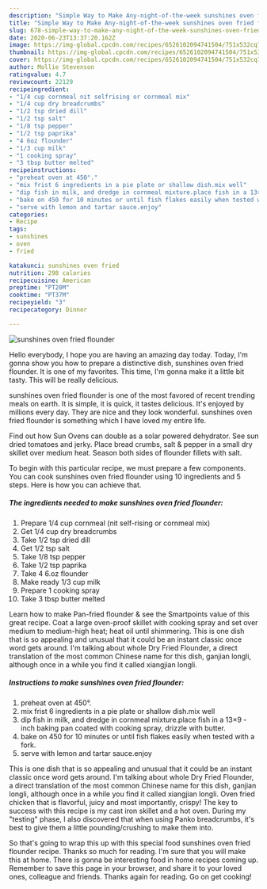 ```yaml
---
description: "Simple Way to Make Any-night-of-the-week sunshines oven fried flounder"
title: "Simple Way to Make Any-night-of-the-week sunshines oven fried flounder"
slug: 678-simple-way-to-make-any-night-of-the-week-sunshines-oven-fried-flounder
date: 2020-06-23T13:37:20.162Z
image: https://img-global.cpcdn.com/recipes/6526102094741504/751x532cq70/sunshines-oven-fried-flounder-recipe-main-photo.jpg
thumbnail: https://img-global.cpcdn.com/recipes/6526102094741504/751x532cq70/sunshines-oven-fried-flounder-recipe-main-photo.jpg
cover: https://img-global.cpcdn.com/recipes/6526102094741504/751x532cq70/sunshines-oven-fried-flounder-recipe-main-photo.jpg
author: Mollie Stevenson
ratingvalue: 4.7
reviewcount: 22129
recipeingredient:
- "1/4 cup cornmeal nit selfrising or cornmeal mix"
- "1/4 cup dry breadcrumbs"
- "1/2 tsp dried dill"
- "1/2 tsp salt"
- "1/8 tsp pepper"
- "1/2 tsp paprika"
- "4 6oz flounder"
- "1/3 cup milk"
- "1 cooking spray"
- "3 tbsp butter melted"
recipeinstructions:
- "preheat oven at 450°."
- "mix frist 6 ingredients in a pie plate or shallow dish.mix well"
- "dip fish in milk, and dredge in cornmeal mixture.place fish in a 13×9 - inch baking pan coated with cooking spray, drizzle with butter."
- "bake on 450 for 10 minutes or until fish flakes easily when tested with a fork."
- "serve with lemon and tartar sauce.enjoy"
categories:
- Recipe
tags:
- sunshines
- oven
- fried

katakunci: sunshines oven fried 
nutrition: 298 calories
recipecuisine: American
preptime: "PT20M"
cooktime: "PT37M"
recipeyield: "3"
recipecategory: Dinner

---
```



![sunshines oven fried flounder](https://img-global.cpcdn.com/recipes/6526102094741504/751x532cq70/sunshines-oven-fried-flounder-recipe-main-photo.jpg)

Hello everybody, I hope you are having an amazing day today. Today, I'm gonna show you how to prepare a distinctive dish, sunshines oven fried flounder. It is one of my favorites. This time, I'm gonna make it a little bit tasty. This will be really delicious.

sunshines oven fried flounder is one of the most favored of recent trending meals on earth. It is simple, it is quick, it tastes delicious. It's enjoyed by millions every day. They are nice and they look wonderful. sunshines oven fried flounder is something which I have loved my entire life.

Find out how Sun Ovens can double as a solar powered dehydrator. See sun dried tomatoes and jerky. Place bread crumbs, salt &amp; pepper in a small dry skillet over medium heat. Season both sides of flounder fillets with salt.


To begin with this particular recipe, we must prepare a few components. You can cook sunshines oven fried flounder using 10 ingredients and 5 steps. Here is how you can achieve that.

<!--inarticleads1-->

##### The ingredients needed to make sunshines oven fried flounder:

1. Prepare 1/4 cup cornmeal (nit self-rising or cornmeal mix)
1. Get 1/4 cup dry breadcrumbs
1. Take 1/2 tsp dried dill
1. Get 1/2 tsp salt
1. Take 1/8 tsp pepper
1. Take 1/2 tsp paprika
1. Take 4 6.oz flounder
1. Make ready 1/3 cup milk
1. Prepare 1 cooking spray
1. Take 3 tbsp butter melted


Learn how to make Pan-fried flounder &amp; see the Smartpoints value of this great recipe. Coat a large oven-proof skillet with cooking spray and set over medium to medium-high heat; heat oil until shimmering. This is one dish that is so appealing and unusual that it could be an instant classic once word gets around. I&#39;m talking about whole Dry Fried Flounder, a direct translation of the most common Chinese name for this dish, ganjian longli, although once in a while you find it called xiangjian longli. 

<!--inarticleads2-->

##### Instructions to make sunshines oven fried flounder:

1. preheat oven at 450°.
1. mix frist 6 ingredients in a pie plate or shallow dish.mix well
1. dip fish in milk, and dredge in cornmeal mixture.place fish in a 13×9 - inch baking pan coated with cooking spray, drizzle with butter.
1. bake on 450 for 10 minutes or until fish flakes easily when tested with a fork.
1. serve with lemon and tartar sauce.enjoy


This is one dish that is so appealing and unusual that it could be an instant classic once word gets around. I&#39;m talking about whole Dry Fried Flounder, a direct translation of the most common Chinese name for this dish, ganjian longli, although once in a while you find it called xiangjian longli. Oven fried chicken that is flavorful, juicy and most importantly, crispy! The key to success with this recipe is my cast iron skillet and a hot oven. During my &#34;testing&#34; phase, I also discovered that when using Panko breadcrumbs, it&#39;s best to give them a little pounding/crushing to make them into. 

So that's going to wrap this up with this special food sunshines oven fried flounder recipe. Thanks so much for reading. I'm sure that you will make this at home. There is gonna be interesting food in home recipes coming up. Remember to save this page in your browser, and share it to your loved ones, colleague and friends. Thanks again for reading. Go on get cooking!
